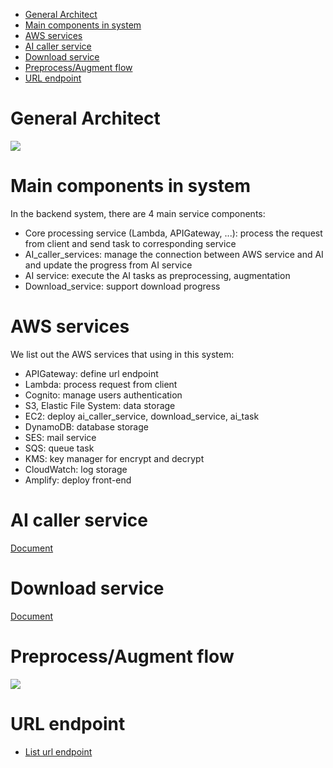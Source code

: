 

- [General Architect](#general-architect)
- [Main components in system](#main-components-in-system)
- [AWS services](#aws-services)
- [AI caller service](#ai-caller-service)
- [Download service](#download-service)
- [Preprocess/Augment flow](#preprocessaugment-flow)
- [URL endpoint](#url-endpoint)

# General Architect
![](./figures/DAITA_MVP-System_arch_v2_mvp.drawio.svg)


# Main components in system
In the backend system, there are 4 main service components:
- Core processing service (Lambda, APIGateway, ...): process the request from client and send task to corresponding service
- AI_caller_services: manage the connection between AWS service and AI and update the progress from AI service
- AI service: execute the AI tasks as preprocessing, augmentation
- Download_service: support download progress
  
# AWS services
We list out the AWS services that using in this system:
- APIGateway: define url endpoint 
- Lambda: process request from client
- Cognito: manage users authentication
- S3, Elastic File System: data storage
- EC2: deploy ai_caller_service, download_service, ai_task
- DynamoDB: database storage
- SES: mail service
- SQS: queue task
- KMS: key manager for encrypt and decrypt
- CloudWatch: log storage
- Amplify: deploy front-end

# AI caller service
[Document](./rm_ai_caller.md)

# Download service
[Document](./rm_download_service.md)

# Preprocess/Augment flow
![](./figures/DAITA_MVP-Generationflowdrawio.svg)

# URL endpoint
- [List url endpoint](./rm_url_endpoint_aws_service.md)

